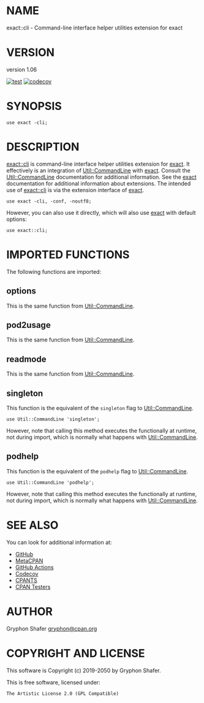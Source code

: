 # NAME

exact::cli - Command-line interface helper utilities extension for exact

# VERSION

version 1.06

[![test](https://github.com/gryphonshafer/exact-cli/workflows/test/badge.svg)](https://github.com/gryphonshafer/exact-cli/actions?query=workflow%3Atest)
[![codecov](https://codecov.io/gh/gryphonshafer/exact-cli/graph/badge.svg)](https://codecov.io/gh/gryphonshafer/exact-cli)

# SYNOPSIS

    use exact -cli;

# DESCRIPTION

[exact::cli](https://metacpan.org/pod/exact%3A%3Acli) is command-line interface helper utilities extension for [exact](https://metacpan.org/pod/exact).
It effectively is an integration of [Util::CommandLine](https://metacpan.org/pod/Util%3A%3ACommandLine) with [exact](https://metacpan.org/pod/exact).
Consult the [Util::CommandLine](https://metacpan.org/pod/Util%3A%3ACommandLine) documentation for additional information.
See the [exact](https://metacpan.org/pod/exact) documentation for additional information about
extensions. The intended use of [exact::cli](https://metacpan.org/pod/exact%3A%3Acli) is via the extension interface
of [exact](https://metacpan.org/pod/exact).

    use exact -cli, -conf, -noutf8;

However, you can also use it directly, which will also use [exact](https://metacpan.org/pod/exact) with
default options:

    use exact::cli;

# IMPORTED FUNCTIONS

The following functions are imported:

## options

This is the same function from [Util::CommandLine](https://metacpan.org/pod/Util%3A%3ACommandLine).

## pod2usage

This is the same function from [Util::CommandLine](https://metacpan.org/pod/Util%3A%3ACommandLine).

## readmode

This is the same function from [Util::CommandLine](https://metacpan.org/pod/Util%3A%3ACommandLine).

## singleton

This function is the equivalent of the `singleton` flag to [Util::CommandLine](https://metacpan.org/pod/Util%3A%3ACommandLine).

    use Util::CommandLine 'singleton';

However, note that calling this method executes the functionally at runtime, not
during import, which is normally what happens with [Util::CommandLine](https://metacpan.org/pod/Util%3A%3ACommandLine).

## podhelp

This function is the equivalent of the `podhelp` flag to [Util::CommandLine](https://metacpan.org/pod/Util%3A%3ACommandLine).

    use Util::CommandLine 'podhelp';

However, note that calling this method executes the functionally at runtime, not
during import, which is normally what happens with [Util::CommandLine](https://metacpan.org/pod/Util%3A%3ACommandLine).

# SEE ALSO

You can look for additional information at:

- [GitHub](https://github.com/gryphonshafer/exact-cli)
- [MetaCPAN](https://metacpan.org/pod/exact::cli)
- [GitHub Actions](https://github.com/gryphonshafer/exact-cli/actions)
- [Codecov](https://codecov.io/gh/gryphonshafer/exact-cli)
- [CPANTS](http://cpants.cpanauthors.org/dist/exact-cli)
- [CPAN Testers](http://www.cpantesters.org/distro/D/exact-cli.html)

# AUTHOR

Gryphon Shafer <gryphon@cpan.org>

# COPYRIGHT AND LICENSE

This software is Copyright (c) 2019-2050 by Gryphon Shafer.

This is free software, licensed under:

    The Artistic License 2.0 (GPL Compatible)
